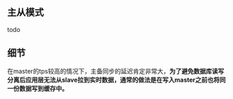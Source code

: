 ## 主从模式

todo

## 细节
在master的tps较高的情况下，主备同步的延迟肯定非常大，**为了避免数据库读写分离后应用层无法从slave拉到实时数据，通常的做法是在写入master之前也将同一份数据写到缓存中。**